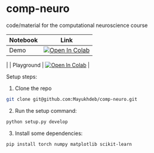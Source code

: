 # comp-neuro
code/material for the computational neuroscience course

| Notebook       | Link                                      |
|----------------|-------------------------------------------|
| Demo | [![Open In Colab](https://colab.research.google.com/assets/colab-badge.svg)](https://colab.research.google.com/github/mayukhdeb/comp-neuro/blob/master/notebooks/compneuro-demo.ipynb)
 |
| Playground | [![Open In Colab](https://colab.research.google.com/assets/colab-badge.svg)](https://colab.research.google.com/github/mayukhdeb/comp-neuro/blob/master/notebooks/compneuro-playground.ipynb) |

Setup steps:

1. Clone the repo

```bash
git clone git@github.com:Mayukhdeb/comp-neuro.git
```

2. Run the setup command:

```bash
python setup.py develop
```

3. Install some dependencies:

```bash
pip install torch numpy matplotlib scikit-learn
```